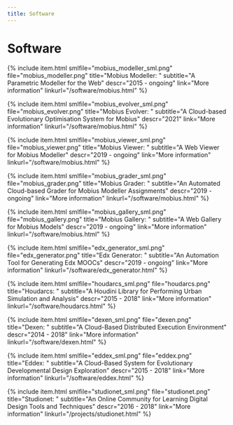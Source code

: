 ```yaml
---
title: Software
---
```


# Software

{% include item.html
    smlfile="mobius_modeller_sml.png" file="mobius_modeller.png"
    title="Mobius Modeller: "
    subtitle="A Parametric Modeller for the Web"
    descr="2015 - ongoing"
    link="More information" linkurl="/software/mobius.html"
%}

{% include item.html
    smlfile="mobius_evolver_sml.png" file="mobius_evolver.png"
    title="Mobius Evolver: "
    subtitle="A Cloud-based Evolutionary Optimisation System for Mobius"
    descr="2021"
    link="More information" linkurl="/software/mobius.html"
%}

{% include item.html
    smlfile="mobius_viewer_sml.png" file="mobius_viewer.png"
    title="Mobius Viewer: "
    subtitle="A Web Viewer for Mobius Modeller"
    descr="2019 - ongoing"
    link="More information" linkurl="/software/mobius.html"
%}

{% include item.html
    smlfile="mobius_grader_sml.png" file="mobius_grader.png"
    title="Mobius Grader: "
    subtitle="An Automated Cloud-based Grader for Mobius Modeller Assignments"
    descr="2019 - ongoing"
    link="More information" linkurl="/software/mobius.html"
%}

{% include item.html
    smlfile="mobius_gallery_sml.png" file="mobius_gallery.png"
    title="Mobius Gallery: "
    subtitle="A Web Gallery for Mobius Models"
    descr="2019 - ongoing"
    link="More information" linkurl="/software/mobius.html"
%}

{% include item.html
    smlfile="edx_generator_sml.png" file="edx_generator.png"
    title="Edx Generator: "
    subtitle="An Automation Tool for Generating Edx MOOCs"
    descr="2019 - ongoing"
    link="More information" linkurl="/software/edx_generator.html"
%}

{% include item.html
    smlfile="houdarcs_sml.png" file="houdarcs.png"
    title="Houdarcs: "
    subtitle="A Houdini Library for Performing Urban Simulation and Analysis"
    descr="2015 - 2018"
    link="More information" linkurl="/software/houdarcs.html"
%}

{% include item.html
    smlfile="dexen_sml.png" file="dexen.png"
    title="Dexen: "
    subtitle="A Cloud-Based Distributed Execution Environment"
    descr="2014 - 2018"
    link="More information" linkurl="/software/dexen.html"
%}

{% include item.html
    smlfile="eddex_sml.png" file="eddex.png"
    title="Eddex: "
    subtitle="A Cloud-Based System for Evolutionary Developmental Design Exploration"
    descr="2015 - 2018"
    link="More information" linkurl="/software/eddex.html"
%}

{% include item.html
    smlfile="studionet_sml.png" file="studionet.png"
    title="Studionet: "
    subtitle="An Online Community for Learning Digital Design Tools and Techniques"
    descr="2016 - 2018"
    link="More information" linkurl="/projects/studionet.html"
%}
